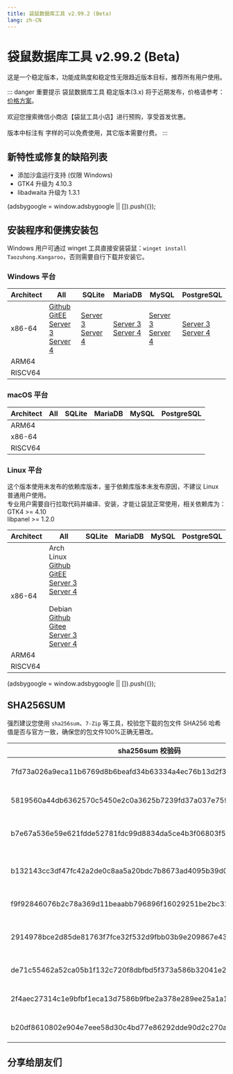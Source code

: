```yaml
---
title: 袋鼠数据库工具 v2.99.2 (Beta)
lang: zh-CN
---
```


# 袋鼠数据库工具 v2.99.2 (Beta)
这是一个稳定版本，功能成熟度和稳定性无限趋近版本目标，推荐所有用户使用。

::: danger 重要提示
袋鼠数据库工具 稳定版本(3.x) 将于近期发布，价格请参考：[价格方案](../document/pricing.md)。<br/><br/>
欢迎您搜索微信小商店【袋鼠工具小店】进行预购，享受首发优惠。<br/><br/>
版本中标注有 <Badge text="Dev" /> <Badge text="Beta"/> 字样的可以免费使用，其它版本需要付费。
:::

## 新特性或修复的缺陷列表
- 添加沙盒运行支持 (仅限 Windows)
- GTK4 升级为 4.10.3
- libadwaita 升级为 1.3.1

<div>
    <script2 type="text/javascript" async="true" src="https://pagead2.googlesyndication.com/pagead/js/adsbygoogle.js" />
    <ins class="adsbygoogle"
        style="display:block; text-align:center;"
        data-ad-layout="in-article"
        data-ad-format="fluid"
        data-ad-client="ca-pub-3975819313740938"
        data-ad-slot="6760827895"></ins>
    <script2 type="text/javascript">
        (adsbygoogle = window.adsbygoogle || []).push({});
    </script2>
</div>

## 安装程序和便携安装包
Windows 用户可通过 winget 工具直接安装袋鼠：`winget install Taozuhong.Kangaroo`，否则需要自行下载并安装它。

### Windows 平台
| Architect         | All               | SQLite            | MariaDB           | MySQL             | PostgreSQL        |
|-------------------|-------------------|-------------------|-------------------|-------------------|-------------------|
| x86-64            |[Github](https://github.com/dbkangaroo/kangaroo/releases/download/v2.99.2.230428/kangaroo-max-2.99.2.230428-x86_64.exe) <br/> [GitEE](https://gitee.com/dbkangaroo/kangaroo/releases/download/v2.99.2.230428/kangaroo-max-2.99.2.230428-x86_64.exe) <br/> [Server 3](https://kangaroo.awaysoft.com/downloads/v2.99.2.230428/kangaroo-max-2.99.2.230428-x86_64.exe) <br/> [Server 4](https://d4.injdk.cn/dbkangaroo/v2.99.2.230428/kangaroo-max-2.99.2.230428-x86_64.exe) | [Server 3](https://kangaroo.awaysoft.com/downloads/v2.99.2.230428/kangaroo-sqlite-2.99.2.230428-x86_64.exe) <br/> [Server 4](https://d4.injdk.cn/dbkangaroo/v2.99.2.230428/kangaroo-sqlite-2.99.2.230428-x86_64.exe) | [Server 3](https://kangaroo.awaysoft.com/downloads/v2.99.2.230428/kangaroo-mariadb-2.99.2.230428-x86_64.exe) <br/> [Server 4](https://d4.injdk.cn/dbkangaroo/v2.99.2.230428/kangaroo-mariadb-2.99.2.230428-x86_64.exe) | [Server 3](https://kangaroo.awaysoft.com/downloads/v2.99.2.230428/kangaroo-mysql-2.99.2.230428-x86_64.exe) <br/> [Server 4](https://d4.injdk.cn/dbkangaroo/v2.99.2.230428/kangaroo-mysql-2.99.2.230428-x86_64.exe) | [Server 3](https://kangaroo.awaysoft.com/downloads/v2.99.2.230428/kangaroo-postgresql-2.99.2.230428-x86_64.exe) <br/> [Server 4](https://d4.injdk.cn/dbkangaroo/v2.99.2.230428/kangaroo-postgresql-2.99.2.230428-x86_64.exe) |
| ARM64             | | | | | |
| RISCV64           | | | | | |


### macOS 平台
| Architect         | All               | SQLite            | MariaDB           | MySQL             | PostgreSQL        |
|-------------------|-------------------|-------------------|-------------------|-------------------|-------------------|
| ARM64             | | | | | |
| x86-64            | | | | | |
| RISCV64           | | | | | |


### Linux 平台
这个版本使用未发布的依赖库版本，鉴于依赖库版本未发布原因，不建议 Linux 普通用户使用。<br/>
专业用户需要自行拉取代码并编译、安装，才能让袋鼠正常使用，相关依赖库为：<br/>
GTK4 >= 4.10 <br/>
libpanel >= 1.2.0

| Architect         | All               | SQLite            | MariaDB           | MySQL             | PostgreSQL        |
|-------------------|-------------------|-------------------|-------------------|-------------------|-------------------|
| x86-64            | Arch Linux<br/>[Github](https://github.com/dbkangaroo/kangaroo/releases/download/v2.99.2.230428/kangaroo-max-2.99.2.230428-1-x86_64.pkg.tar.zst) <br/> [GitEE](https://gitee.com/dbkangaroo/kangaroo/releases/download/v2.99.2.230428/kangaroo-max-2.99.2.230428-1-x86_64.pkg.tar.zst) <br/>[Server 3](https://kangaroo.awaysoft.com/downloads/v2.99.2.230428/kangaroo-max-2.99.2.230428-1-x86_64.pkg.tar.zst) <br/> [Server 4](https://d4.injdk.cn/dbkangaroo/v2.99.2.230428/kangaroo-max-2.99.2.230428-1-x86_64.pkg.tar.zst)<br/><br/> Debian<br/> [Github](https://github.com/dbkangaroo/kangaroo/releases/download/v2.99.2.230428/kangaroo-max-2.99.2.230428-x86_64.deb) <br/>[Gitee](https://gitee.com/dbkangaroo/kangaroo/releases/download/v2.99.2.230428/kangaroo-max-2.99.2.230428-x86_64.deb) <br/>[Server 3](https://kangaroo.awaysoft.com/downloads/v2.99.2.230428/kangaroo-max-2.99.2.230428-x86_64.deb) <br/>[Server 4](https://d4.injdk.cn/dbkangaroo/v2.99.2.230428/kangaroo-max-2.99.2.230428-x86_64.deb)| | | | |
| ARM64             | | | | | |
| RISCV64           | | | | | |


<div>
    <script2 type="text/javascript" async="true" src="https://pagead2.googlesyndication.com/pagead/js/adsbygoogle.js" />
    <ins class="adsbygoogle"
        style="display:block; text-align:center;"
        data-ad-layout="in-article"
        data-ad-format="fluid"
        data-ad-client="ca-pub-3975819313740938"
        data-ad-slot="6760827895"></ins>
    <script2 type="text/javascript">
        (adsbygoogle = window.adsbygoogle || []).push({});
    </script2>
</div>

## SHA256SUM
强烈建议您使用 `sha256sum`、`7-Zip` 等工具，校验您下载的包文件 SHA256 哈希值是否与官方一致，确保您的包文件100%正确无篡改。

| sha256sum 校验码                             | 袋鼠安装包文件名  |
|---------------------------------------------|------------------|
| 7fd73a026a9eca11b6769d8b6beafd34b63334a4ec76b13d2f3f38a2d1f5db32 | kangaroo-max-2.99.2.230428-x86_64.exe            |
| 5819560a44db6362570c5450e2c0a3625b7239fd37a037e759b450e51cc5f297 | kangaroo-max-2.99.2.230428-x86_64.deb            |
| b7e67a536e59e621fdde52781fdc99d8834da5ce4b3f06803f5ea50d4a35a960 | kangaroo-max-2.99.2.230428-1-x86_64.pkg.tar.zst  |
| b132143cc3df47fc42a2de0c8aa5a20bdc7b8673ad4095b39d09fd1f583d0f3a | kangaroo-mariadb-2.99.2.230428-x86_64.exe        |
| f9f92846076b2c78a369d11beaabb796896f16029251be2bc31891dcfe3f2091 | kangaroo-mysql-2.99.2.230428-x86_64.exe          |
| 2914978bce2d85de81763f7fce32f532d9fbb03b9e209867e438c62355fd6f51 | kangaroo-postgresql-2.99.2.230428-x86_64.exe     |
| de71c55462a52ca05b1f132c720f8dbfbd5f373a586b32041e2a6d96e1b45af3 | kangaroo-sqlite-2.99.2.230428-x86_64.exe         |
| 2f4aec27314c1e9bfbf1eca13d7586b9fbe2a378e289ee25a1a1a7edd2c1cc81 | kangaroo-max-2.99.2.230428-x86_64.7z             |
| b20df8610802e904e7eee58d30c4bd77e86292dde90d2c270a37c5a0e75ab616 | kangaroo-max-2.99.2.230428-x86_64.tar.zst        |


## 分享给朋友们
<social-share :networks="['wechat', 'qq', 'weibo', 'douban', 'facebook', 'twitter', 'telegram', 'line', 'skype', 'linkedin']" />

